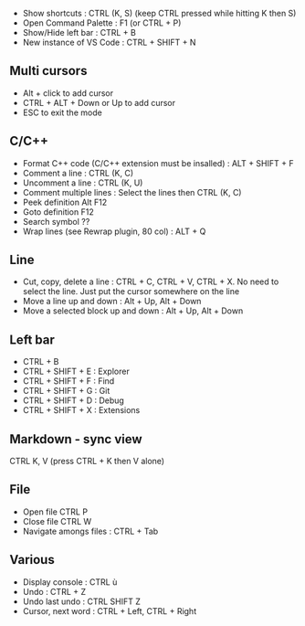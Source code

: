 - Show shortcuts : CTRL (K, S) (keep CTRL pressed while hitting K then S)
- Open Command Palette : F1 (or CTRL + P)
- Show/Hide left bar : CTRL + B 
- New instance of VS Code : CTRL + SHIFT + N

## Multi cursors
- Alt + click to add cursor
- CTRL + ALT + Down or Up to add cursor
- ESC to exit the mode

## C/C++
- Format C++ code (C/C++ extension must be insalled) : ALT + SHIFT + F
- Comment a line : CTRL (K, C)
- Uncomment a line : CTRL (K, U)
- Comment multiple lines : Select the lines then CTRL (K, C)
- Peek definition Alt F12
- Goto definition F12
- Search symbol ??
- Wrap lines (see Rewrap plugin, 80 col) : ALT + Q

## Line
- Cut, copy, delete a line : CTRL + C, CTRL + V, CTRL + X. No need to select the line. Just put the cursor somewhere on the line
- Move a line up and down : Alt + Up, Alt + Down
- Move a selected block up and down : Alt + Up, Alt + Down

## Left bar
- CTRL + B
- CTRL + SHIFT + E : Explorer
- CTRL + SHIFT + F : Find
- CTRL + SHIFT + G : Git
- CTRL + SHIFT + D : Debug
- CTRL + SHIFT + X : Extensions

## Markdown - sync view
CTRL K, V (press CTRL + K then V alone)

## File
- Open file CTRL P
- Close file CTRL W
- Navigate amongs files : CTRL + Tab

## Various
- Display console : CTRL ù
- Undo : CTRL + Z
- Undo last undo : CTRL SHIFT Z
- Cursor, next word : CTRL + Left, CTRL + Right